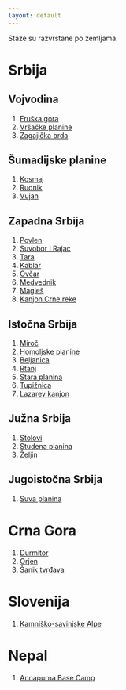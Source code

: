 ```yaml
---
layout: default
---
```


<!-- <div class="alert alert-warning">
Sve informacije koristite na sopstvenu odgovornost.
</div> -->

Staze su razvrstane po zemljama.

# Srbija

## Vojvodina

1. [Fruška gora](planine/srbija/fruska-gora/fruska-gora)
2. [Vršačke planine](planine/srbija/vrsacke-planine/vrsacke-planine)
3. [Zagajička brda](planine/srbija/zagajicka-brda/zagajicka-brda)

## Šumadijske planine
1. [Kosmaj](planine/srbija/kosmaj/kosmaj)
2. [Rudnik](planine/srbija/rudnik/rudnik)
3. [Vujan](planine/srbija/vujan/vujan)

## Zapadna Srbija
1. [Povlen](planine/srbija/povlen/povlen)
2. [Suvobor i Rajac](planine/srbija/suvobor-rajac/suvobor-rajac)
3. [Tara](planine/srbija/tara/tara)
4. [Kablar](planine/srbija/kablar/kablar)
5. [Ovčar](planine/srbija/ovcar/ovcar)
6. [Medvednik](planine/srbija/medvednik/medvednik)
7. [Magleš](planine/srbija/magles/magles)
8. [Kanjon Crne reke](planine/srbija/kanjon-crne-reke/kanjon-crne-reke)

## Istočna Srbija

1. [Miroč](planine/srbija/miroc/miroc)
2. [Homoljske planine](planine/srbija/homoljske-planine/homoljske-planine)
3. [Beljanica](planine/srbija/beljanica/beljanica)
4. [Rtanj](planine/srbija/rtanj/rtanj)
5. [Stara planina](planine/srbija/stara-planina/stara-planina)
6. [Tupižnica](planine/srbija/tupiznica/index)
7. [Lazarev kanjon](planine/srbija/lazarev-kanjon/index)

## Južna Srbija

1. [Stolovi](planine/srbija/stolovi/stolovi)
2. [Studena planina](planine/srbija/studena-planina/studena-planina)
3. [Željin](planine/srbija/zeljin/zeljin)

## Jugoistočna Srbija

1. [Suva planina](planine/srbija/suva-planina/suva-planina)

# Crna Gora

1. [Durmitor](planine/crna-gora/durmitor/durmitor)
2. [Orjen](planine/crna-gora/orjen/orjen)
3. [Šanik tvrđava](planine/crna-gora/boka-kotorska/boka-kotorska)

# Slovenija

1. [Kamniško-savinjske Alpe](planine/slovenija/kamnisko-savinjske-alpe/kamnisko-savinjske-alpe)

# Nepal
1. [Annapurna Base Camp](planine/nepal/abc/abc)

